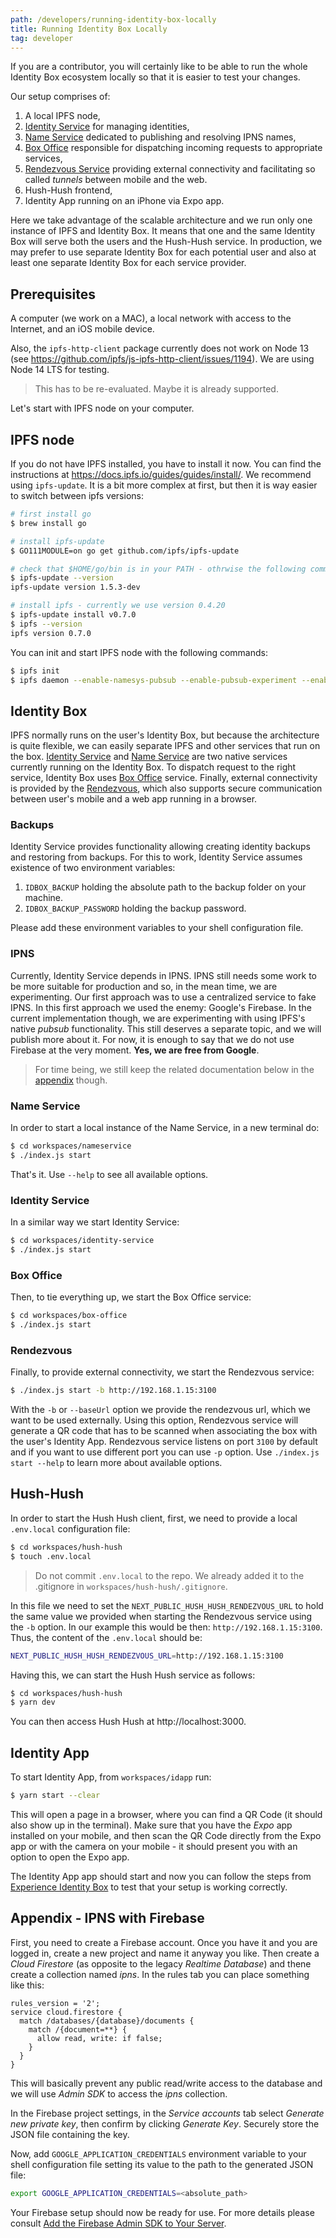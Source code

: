```yaml
---
path: /developers/running-identity-box-locally
title: Running Identity Box Locally
tag: developer
---
```


If you are a contributor, you will certainly like to be able to run the whole
Identity Box ecosystem locally so that it is easier to test your changes.

Our setup comprises of:

1. A local IPFS node,
2. [Identity Service](/services/identity-service) for managing identities,
3. [Name Service](/services/nameservice) dedicated to publishing and resolving IPNS names,
4. [Box Office](/services/box-office) responsible for dispatching incoming requests to appropriate services,
5. [Rendezvous Service](/services/rendezvous) providing external connectivity and facilitating so called _tunnels_ between mobile and the web.
6. Hush-Hush frontend,
7. Identity App running on an iPhone via Expo app.

Here we take advantage of the scalable architecture and we run only one instance of IPFS and Identity Box. It means that one and the same Identity Box will serve both the users and the Hush-Hush service. In production, we may prefer to use separate Identity Box for each potential user and also at least one separate Identity Box for each service provider.

## Prerequisites

A computer (we work on a MAC), a local network with access to the Internet, and an iOS mobile device.

Also, the `ipfs-http-client` package currently does not work on Node 13 (see https://github.com/ipfs/js-ipfs-http-client/issues/1194). We are using Node 14 LTS for testing.

> This has to be re-evaluated. Maybe it is already supported.

Let's start with IPFS node on your computer.

## IPFS node

If you do not have IPFS installed, you have to install it now. You can find the instructions at https://docs.ipfs.io/guides/guides/install/. We recommend using `ipfs-update`. It is a bit more complex at first, but then it is way easier to switch between ipfs versions:

```bash
# first install go
$ brew install go

# install ipfs-update
$ GO111MODULE=on go get github.com/ipfs/ipfs-update

# check that $HOME/go/bin is in your PATH - othrwise the following command will fail
$ ipfs-update --version
ipfs-update version 1.5.3-dev

# install ipfs - currently we use version 0.4.20
$ ipfs-update install v0.7.0
$ ipfs --version
ipfs version 0.7.0
```

You can init and start IPFS node with the following commands:

```bash
$ ipfs init
$ ipfs daemon --enable-namesys-pubsub --enable-pubsub-experiment --enable-gc
```

## Identity Box

IPFS normally runs on the user's Identity Box, but because the architecture is quite flexible, we can easily separate IPFS and other services that run on the box. [Identity Service](/services/identity-service) and [Name Service](/services/nameservice) are two native services currently running on the Identity Box. To dispatch request to the right service, Identity Box uses [Box Office](/services/box-office) service. Finally, external connectivity is provided by the [Rendezvous](/services/rendezvous), which also supports secure communication between user's mobile and a web app running in a browser.

### Backups

Identity Service provides functionality allowing creating identity backups and restoring from backups. For this to work, Identity Service assumes existence of two environment variables:

1. `IDBOX_BACKUP` holding the absolute path to the backup folder on your machine.
2. `IDBOX_BACKUP_PASSWORD` holding the backup password.

Please add these environment variables to your shell configuration file.

### IPNS

Currently, Identity Service depends in IPNS. IPNS still needs some work to be more suitable for production and so, in the mean time, we are experimenting.
Our first approach was to use a centralized service to fake IPNS. In this first approach we used the enemy: Google's Firebase.
In the current implementation though, we are experimenting with using IPFS's native _pubsub_ functionality. This still deserves a separate topic,
and we will publish more about it. For now, it is enough to say that we do not use Firebase at the very moment. **Yes, we are free from Google**.

> For time being, we still keep the related documentation below in the [appendix](#appendix---ipns-with-firebase) though.

### Name Service

In order to start a local instance of the Name Service, in a new terminal do:

```bash
$ cd workspaces/nameservice
$ ./index.js start
```

That's it. Use `--help` to see all available options.

### Identity Service

In a similar way we start Identity Service:

```bash
$ cd workspaces/identity-service
$ ./index.js start
```

### Box Office

Then, to tie everything up, we start the Box Office service:

```bash
$ cd workspaces/box-office
$ ./index.js start
```

### Rendezvous

Finally, to provide external connectivity, we start the Rendezvous service:

```bash
$ ./index.js start -b http://192.168.1.15:3100
```

With the `-b` or `--baseUrl` option we provide the rendezvous url, which we want to be used externally. Using this option, Rendezvous service will generate a QR code that has to be scanned when associating the box with the user's Identity App. Rendezvous service listens on port `3100` by default and if you want to use different port you can use `-p` option. Use `./index.js start --help` to learn more about available options.

## Hush-Hush

In order to start the Hush Hush client, first, we need to provide a local `.env.local` configuration file:

```bash
$ cd workspaces/hush-hush
$ touch .env.local
```

> Do not commit `.env.local` to the repo. We already added it to the .gitignore in `workspaces/hush-hush/.gitignore`.

In this file we need to set the `NEXT_PUBLIC_HUSH_HUSH_RENDEZVOUS_URL` to hold the same value we provided when starting the Rendezvous service using the `-b` option. In our example this would be then: `http://192.168.1.15:3100`. Thus, the content of the `.env.local` should be:

```bash
NEXT_PUBLIC_HUSH_HUSH_RENDEZVOUS_URL=http://192.168.1.15:3100
```

Having this, we can start the Hush Hush service as follows:

```bash
$ cd workspaces/hush-hush
$ yarn dev
```

You can then access Hush Hush at http://localhost:3000.

## Identity App

To start Identity App, from `workspaces/idapp` run:

```bash
$ yarn start --clear
```

This will open a page in a browser, where you can find a QR Code (it should also show up in the terminal).
Make sure that you have the _Expo_ app installed on your mobile, and then scan the QR Code directly from the Expo app or with the camera on your mobile - it should present you with an option to open the Expo app.

The Identity App app should start and now you can follow the steps from [Experience Identity Box](/experience-identity-box) to test that your setup is working correctly.

## Appendix - IPNS with Firebase

First, you need to create a Firebase account. Once you have it and you are logged in, create a new project and name it anyway you like. Then create a _Cloud Firestore_ (as opposite to the legacy _Realtime Database_) and thene create a collection named _ipns_. In the rules tab you can place something like this:

```text
rules_version = '2';
service cloud.firestore {
  match /databases/{database}/documents {
    match /{document=**} {
      allow read, write: if false;
    }
  }
}
```

This will basically prevent any public read/write access to the database and we will use _Admin SDK_ to access the _ipns_ collection.

In the Firebase project settings, in the _Service accounts_ tab select _Generate new private key_, then confirm by clicking _Generate Key_. Securely store the JSON file containing the key.

Now, add `GOOGLE_APPLICATION_CREDENTIALS` environment variable to your shell configuration file setting its value to the path to the generated JSON file:

```bash
export GOOGLE_APPLICATION_CREDENTIALS=<absolute_path>
```

Your Firebase setup should now be ready for use. For more details please consult [Add the Firebase Admin SDK to Your Server](https://firebase.google.com/docs/admin/setup).